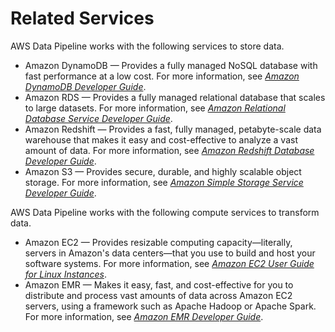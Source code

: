 # Related Services<a name="datapipeline-related-services"></a>

AWS Data Pipeline works with the following services to store data\.
+ Amazon DynamoDB — Provides a fully managed NoSQL database with fast performance at a low cost\. For more information, see *[Amazon DynamoDB Developer Guide](https://docs.aws.amazon.com/amazondynamodb/latest/developerguide/)*\.
+ Amazon RDS — Provides a fully managed relational database that scales to large datasets\. For more information, see *[Amazon Relational Database Service Developer Guide](https://docs.aws.amazon.com/AmazonRDS/latest/DeveloperGuide/)*\.
+ Amazon Redshift — Provides a fast, fully managed, petabyte\-scale data warehouse that makes it easy and cost\-effective to analyze a vast amount of data\. For more information, see *[Amazon Redshift Database Developer Guide](https://docs.aws.amazon.com/redshift/latest/dg/)*\.
+ Amazon S3 — Provides secure, durable, and highly scalable object storage\. For more information, see *[Amazon Simple Storage Service Developer Guide](https://docs.aws.amazon.com/AmazonS3/latest/dev/)*\.

AWS Data Pipeline works with the following compute services to transform data\.
+ Amazon EC2 — Provides resizable computing capacity—literally, servers in Amazon's data centers—that you use to build and host your software systems\. For more information, see *[Amazon EC2 User Guide for Linux Instances](https://docs.aws.amazon.com/AWSEC2/latest/UserGuide/)*\.
+ Amazon EMR — Makes it easy, fast, and cost\-effective for you to distribute and process vast amounts of data across Amazon EC2 servers, using a framework such as Apache Hadoop or Apache Spark\. For more information, see *[Amazon EMR Developer Guide](https://docs.aws.amazon.com/emr/latest/DeveloperGuide/)*\.